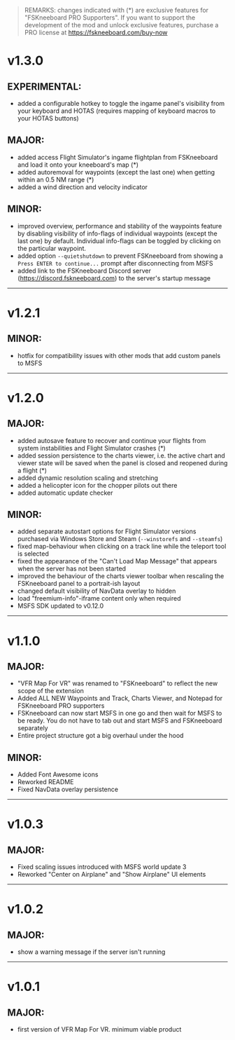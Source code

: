 > REMARKS: changes indicated with (*) are exclusive features for "FSKneeboard PRO Supporters". If you want to support the development of the mod and unlock exclusive features, purchase a PRO license at https://fskneeboard.com/buy-now

# v1.3.0

## EXPERIMENTAL:

- added a configurable hotkey to toggle the ingame panel's visibility from your keyboard and HOTAS (requires mapping of keyboard macros to your HOTAS buttons)

## MAJOR:

- added access Flight Simulator's ingame flightplan from FSKneeboard and load it onto your kneeboard's map (*)
- added autoremoval for waypoints (except the last one) when getting within an 0.5 NM range (*)
- added a wind direction and velocity indicator

## MINOR:

- improved overview, performance and stability of the waypoints feature by disabling visibility of info-flags of individual waypoints (except the last one) by default. Individual info-flags can be toggled by clicking on the particular waypoint.
- added option `--quietshutdown` to prevent FSKneeboard from showing a `Press ENTER to continue...` prompt after disconnecting from MSFS
- added link to the FSKneeboard Discord server (https://discord.fskneeboard.com) to the server's startup message

---

# v1.2.1

## MINOR:

- hotfix for compatibility issues with other mods that add custom panels to MSFS

---

# v1.2.0

## MAJOR:

- added autosave feature to recover and continue your flights from system instabilities and Flight Simulator crashes (*)
- added session persistence to the charts viewer, i.e. the active chart and viewer state will be saved when the panel is closed and reopened during a flight (*)
- added dynamic resolution scaling and stretching
- added a helicopter icon for the chopper pilots out there
- added automatic update checker 

## MINOR:

- added separate autostart options for Flight Simulator versions purchased via Windows Store and Steam (`--winstorefs` and `--steamfs`)
- fixed map-behaviour when clicking on a track line while the teleport tool is selected
- fixed the appearance of the "Can't Load Map Message" that appears when the server has not been started
- improved the behaviour of the charts viewer toolbar when rescaling the FSKneeboard panel to a portrait-ish layout
- changed default visibility of NavData overlay to hidden
- load "freemium-info"-iframe content only when required
- MSFS SDK updated to v0.12.0

---

# v1.1.0

## MAJOR:

- "VFR Map For VR" was renamed to "FSKneeboard" to reflect the new scope of the extension
- Added ALL NEW Waypoints and Track, Charts Viewer, and Notepad for FSKneeboard PRO supporters
- FSKneeboard can now start MSFS in one go and then wait for MSFS to be ready. You do not have to tab out and start MSFS and FSKneeboard separately
- Entire project structure got a big overhaul under the hood

## MINOR:

- Added Font Awesome icons
- Reworked README
- Fixed NavData overlay persistence

---

# v1.0.3

## MAJOR:

- Fixed scaling issues introduced with MSFS world update 3
- Reworked "Center on Airplane" and "Show Airplane" UI elements

---

# v1.0.2

## MAJOR:

- show a warning message if the server isn't running

---

# v1.0.1

## MAJOR:

- first version of VFR Map For VR. minimum viable product